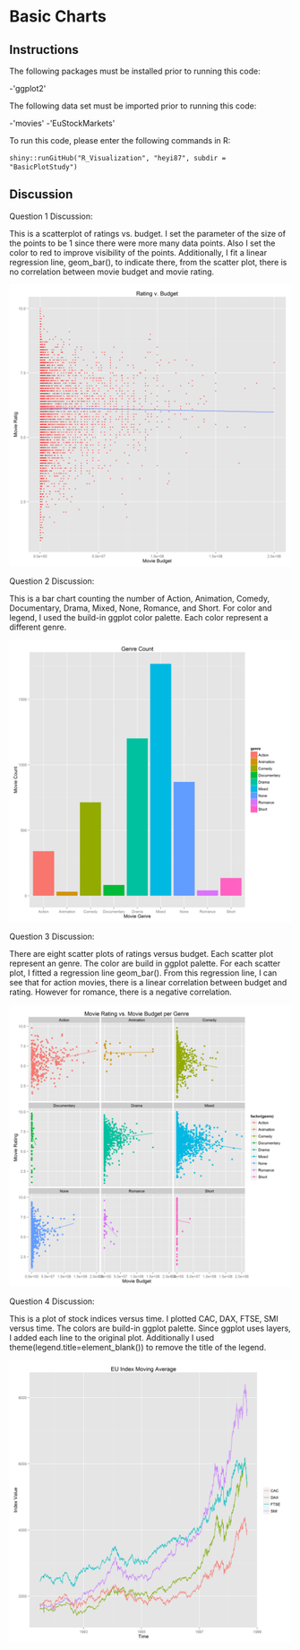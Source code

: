 Basic Charts
==============================


## Instructions ##

The following packages must be installed prior to running this code:

-'ggplot2'

The following data set must be imported prior to running this code:

-'movies'
-'EuStockMarkets'

To run this code, please enter the following commands in R:
```
shiny::runGitHub("R_Visualization", "heyi87", subdir = "BasicPlotStudy")
```


## Discussion ##

Question 1 Discussion:

This is a scatterplot of ratings vs. budget. I set the parameter of the size of the points to be 1 since there were more many data points. Also I set the color to  red to improve visibility of the points.  Additionally, I fit a linear regression line, geom_bar(), to indicate there, from the scatter plot, there is no correlation between movie budget and movie rating.

![IMAGE](hw1-scatter.png)

Question 2 Discussion:

This is a bar chart counting the number of Action, Animation, Comedy, Documentary, Drama, Mixed, None, Romance, and Short. For color and legend, I used the build-in ggplot color palette. Each color represent a different genre. 

![IMAGE](hw1-bar.png)

Question 3 Discussion:

There are eight scatter plots of ratings versus budget. Each scatter plot represent an genre. The color are build in ggplot palette. For each scatter plot, I fitted a regression line geom_bar(). From this regression line, I can see that for action movies, there is a linear correlation between budget and rating. However for romance, there is a negative correlation. 

![IMAGE](hw1-multiples.png)

Question 4 Discussion:

This is a plot of stock indices versus time. I plotted CAC, DAX, FTSE, SMI versus time. The colors are build-in ggplot palette. Since ggplot uses layers, I added each line to the original plot. Additionally I used theme(legend.title=element_blank()) to remove the title of the legend. 

![IMAGE](hw1-multiline.png)














